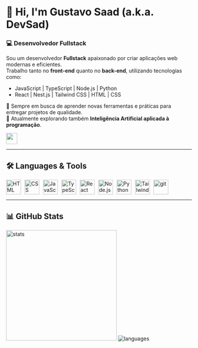 # 👋 Hi, I'm Gustavo Saad (a.k.a. DevSad)

### 💻 Desenvolvedor Fullstack

Sou um desenvolvedor **Fullstack** apaixonado por criar aplicações web modernas e eficientes.  
Trabalho tanto no **front-end** quanto no **back-end**, utilizando tecnologias como:

- JavaScript | TypeScript | Node.js | Python
- React | Nest.js | Tailwind CSS | HTML | CSS

🚀 Sempre em busca de aprender novas ferramentas e práticas para entregar projetos de qualidade.  
🌱 Atualmente explorando também **Inteligência Artificial aplicada à programação**.

<a href="https://www.linkedin.com/in/gustavo-s-60b66b342/"><img src="https://cdn.jsdelivr.net/gh/devicons/devicon@latest/icons/linkedin/linkedin-original.svg" width="30px" /></a>

---

## 🛠️ Languages & Tools

<div style="display: flex; gap: 10px;">
  <img src="https://cdn.jsdelivr.net/gh/devicons/devicon@latest/icons/html5/html5-original.svg" title="HTML" alt="HTML" width="40"/>
  <img src="https://cdn.jsdelivr.net/gh/devicons/devicon@latest/icons/css3/css3-original.svg" title="CSS" alt="CSS" width="40"/>
  <img src="https://cdn.jsdelivr.net/gh/devicons/devicon@latest/icons/javascript/javascript-original.svg" title="JavaScript" alt="JavaScript" width="40"/>
  <img src="https://cdn.jsdelivr.net/gh/devicons/devicon@latest/icons/typescript/typescript-original.svg" title="TypeScript" alt="TypeScript" width="40"/>
  <img src="https://cdn.jsdelivr.net/gh/devicons/devicon@latest/icons/react/react-original.svg" title="React" alt="React" width="40"/>
  <img src="https://cdn.jsdelivr.net/gh/devicons/devicon@latest/icons/nodejs/nodejs-original.svg" title="Node.js" alt="Node.js" width="40"/>
  <img src="https://cdn.jsdelivr.net/gh/devicons/devicon@latest/icons/python/python-original.svg" title="Python" alt="Python" width="40"/>
  <img src="https://cdn.jsdelivr.net/gh/devicons/devicon@latest/icons/tailwindcss/tailwindcss-original.svg" title="Tailwind" alt="Tailwind" width="40"/>

<img src="https://cdn.jsdelivr.net/gh/devicons/devicon@latest/icons/git/git-original.svg" title=Git alt="git" width="40"/>
          
</div>

---

## 📊 GitHub Stats

<div align="left">
  <img height="300px" src="https://github-readme-stats.vercel.app/api?username=gsaad2305&show_icons=true&theme=radical" alt="stats"/>
  <img height="" src="https://github-readme-stats.vercel.app/api/top-langs?username=gsaad2305&layout=compact&langs_count=8&theme=radical" alt="languages"/>
</div>
